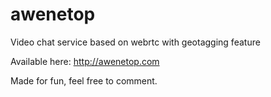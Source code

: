 awenetop
========

Video chat service based on webrtc with geotagging feature

Available here: http://awenetop.com

Made for fun,  feel free to comment.
